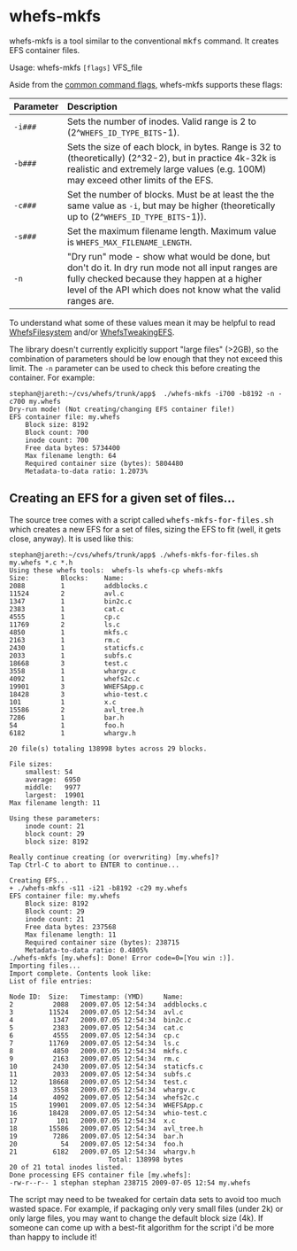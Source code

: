 

# whefs-mkfs #

whefs-mkfs is a tool similar to the conventional <tt>mkfs</tt> command. It creates EFS container files.

Usage: whefs-mkfs `[flags]` VFS\_file

Aside from the [common command flags](WhefsTools.md), whefs-mkfs supports these flags:

| **Parameter** | **Description** |
|:--------------|:----------------|
| `-i###` | Sets the number of inodes. Valid range is 2 to (2^`WHEFS_ID_TYPE_BITS`-1). |
| `-b###` | Sets the size of each block, in bytes. Range is 32 to (theoretically) (2^32-2), but in practice 4k-32k is realistic and extremely large values (e.g. 100M) may exceed other limits of the EFS. |
| `-c###` | Set the number of blocks. Must be at least the the same value as `-i`, but may be higher (theoretically up to (2^`WHEFS_ID_TYPE_BITS`-1)). |
|`-s###`  | Set the maximum filename length. Maximum value is `WHEFS_MAX_FILENAME_LENGTH`.|
| `-n` | "Dry run" mode - show what would be done, but don't do it. In dry run mode not all input ranges are fully checked because they happen at a higher level of the API which does not know what the valid ranges are. |

To understand what some of these values mean it may be helpful to read [WhefsFilesystem](WhefsFilesystem.md) and/or [WhefsTweakingEFS](WhefsTweakingEFS.md).

The library doesn't currently explicitly support "large files" (>2GB), so the combination of parameters should be low enough that they not exceed this limit. The `-n` parameter can be used to check this before creating the container. For example:

```
stephan@jareth:~/cvs/whefs/trunk/app$  ./whefs-mkfs -i700 -b8192 -n -c700 my.whefs
Dry-run mode! (Not creating/changing EFS container file!)
EFS container file: my.whefs
	Block size: 8192
	Block count: 700
	inode count: 700
	Free data bytes: 5734400
	Max filename length: 64
	Required container size (bytes): 5804480
	Metadata-to-data ratio: 1.2073%
```

## Creating an EFS for a given set of files... ##

The source tree comes with a script called <tt>whefs-mkfs-for-files.sh</tt> which creates a new EFS for a set of files, sizing the EFS to fit (well, it gets close, anyway). It is used like this:

```
stephan@jareth:~/cvs/whefs/trunk/app$ ./whefs-mkfs-for-files.sh my.whefs *.c *.h
Using these whefs tools:  whefs-ls whefs-cp whefs-mkfs
Size:        Blocks:    Name:
2088         1          addblocks.c
11524        2          avl.c
1347         1          bin2c.c
2383         1          cat.c
4555         1          cp.c
11769        2          ls.c
4850         1          mkfs.c
2163         1          rm.c
2430         1          staticfs.c
2033         1          subfs.c
18668        3          test.c
3558         1          whargv.c
4092         1          whefs2c.c
19901        3          WHEFSApp.c
18428        3          whio-test.c
101          1          x.c
15586        2          avl_tree.h
7286         1          bar.h
54           1          foo.h
6182         1          whargv.h

20 file(s) totaling 138998 bytes across 29 blocks.

File sizes:
    smallest: 54
    average:  6950
    middle:   9977
    largest:  19901
Max filename length: 11

Using these parameters:
    inode count: 21
    block count: 29
    block size: 8192

Really continue creating (or overwriting) [my.whefs]?
Tap Ctrl-C to abort to ENTER to continue...

Creating EFS...
+ ./whefs-mkfs -s11 -i21 -b8192 -c29 my.whefs
EFS container file: my.whefs
	Block size: 8192
	Block count: 29
	inode count: 21
	Free data bytes: 237568
	Max filename length: 11
	Required container size (bytes): 238715
	Metadata-to-data ratio: 0.4805%
./whefs-mkfs [my.whefs]: Done! Error code=0=[You win :)].
Importing files...
Import complete. Contents look like:
List of file entries:

Node ID:  Size:   Timestamp: (YMD)     Name:
2          2088   2009.07.05 12:54:34  addblocks.c
3         11524   2009.07.05 12:54:34  avl.c
4          1347   2009.07.05 12:54:34  bin2c.c
5          2383   2009.07.05 12:54:34  cat.c
6          4555   2009.07.05 12:54:34  cp.c
7         11769   2009.07.05 12:54:34  ls.c
8          4850   2009.07.05 12:54:34  mkfs.c
9          2163   2009.07.05 12:54:34  rm.c
10         2430   2009.07.05 12:54:34  staticfs.c
11         2033   2009.07.05 12:54:34  subfs.c
12        18668   2009.07.05 12:54:34  test.c
13         3558   2009.07.05 12:54:34  whargv.c
14         4092   2009.07.05 12:54:34  whefs2c.c
15        19901   2009.07.05 12:54:34  WHEFSApp.c
16        18428   2009.07.05 12:54:34  whio-test.c
17          101   2009.07.05 12:54:34  x.c
18        15586   2009.07.05 12:54:34  avl_tree.h
19         7286   2009.07.05 12:54:34  bar.h
20           54   2009.07.05 12:54:34  foo.h
21         6182   2009.07.05 12:54:34  whargv.h
                         Total: 138998 bytes
20 of 21 total inodes listed.
Done processing EFS container file [my.whefs]:
-rw-r--r-- 1 stephan stephan 238715 2009-07-05 12:54 my.whefs
```

The script may need to be tweaked for certain data sets to avoid too much wasted space. For example, if packaging only very small files (under 2k) or only large files, you may want to change the default block size (4k). If someone can come up with a best-fit algorithm for the script i'd be more than happy to include it!